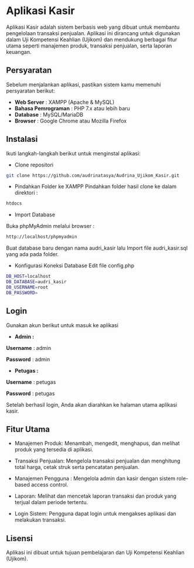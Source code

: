 # Aplikasi Kasir 

Aplikasi Kasir adalah sistem berbasis web yang dibuat untuk membantu pengelolaan transaksi penjualan. Aplikasi ini dirancang untuk digunakan dalam Uji Kompetensi Keahlian (Ujikom) dan mendukung berbagai fitur utama seperti manajemen produk, transaksi penjualan, serta laporan keuangan.

## Persyaratan

Sebelum menjalankan aplikasi, pastikan sistem kamu memenuhi persyaratan berikut:

-   **Web Server** : XAMPP (Apache & MySQL)
-   **Bahasa Pemrograman** : PHP 7.x atau lebih baru
-   **Database** : MySQL/MariaDB
-   **Browser** : Google Chrome atau Mozilla Firefox

## Instalasi

Ikuti langkah-langkah berikut untuk menginstal aplikasi:

-   Clone repositori 

```bash
git clone https://github.com/audrinatasya/Audrina_Ujikom_Kasir.git
```

-   Pindahkan Folder ke XAMPP
Pindahkan folder hasil clone ke dalam direktori :
```bash
htdocs
```

-   Import Database 

 Buka phpMyAdmin melalui browser :

```bash
http://localhost/phpmyadmin
```
Buat database baru dengan nama audri_kasir lalu Import file audri_kasir.sql yang ada pada folder.

-   Konfigurasi Koneksi Database
Edit file config.php
```bash
DB_HOST=localhost
DB_DATABASE=audri_kasir
DB_USERNAME=root
DB_PASSWORD=
```


## Login

Gunakan akun berikut untuk masuk ke aplikasi

- **Admin :**

**Username** : admin

**Password** : admin

- **Petugas :**

**Username** : petugas

**Password** : petugas

Setelah berhasil login, Anda akan diarahkan ke halaman utama aplikasi kasir.

## Fitur Utama

-   Manajemen Produk: Menambah, mengedit, menghapus, dan melihat produk yang tersedia di aplikasi.

-   Transaksi Penjualan: Mengelola transaksi penjualan dan menghitung total harga, cetak struk serta pencatatan penjualan.

-  Manajemen Pengguna : Mengelola admin dan kasir dengan sistem role-based access control.

-   Laporan: Melihat dan mencetak laporan transaksi dan produk yang terjual dalam periode tertentu.

-   Login Sistem: Pengguna dapat login untuk mengakses aplikasi dan melakukan transaksi.

## Lisensi

Aplikasi ini dibuat untuk tujuan pembelajaran dan Uji Kompetensi Keahlian (Ujikom).
